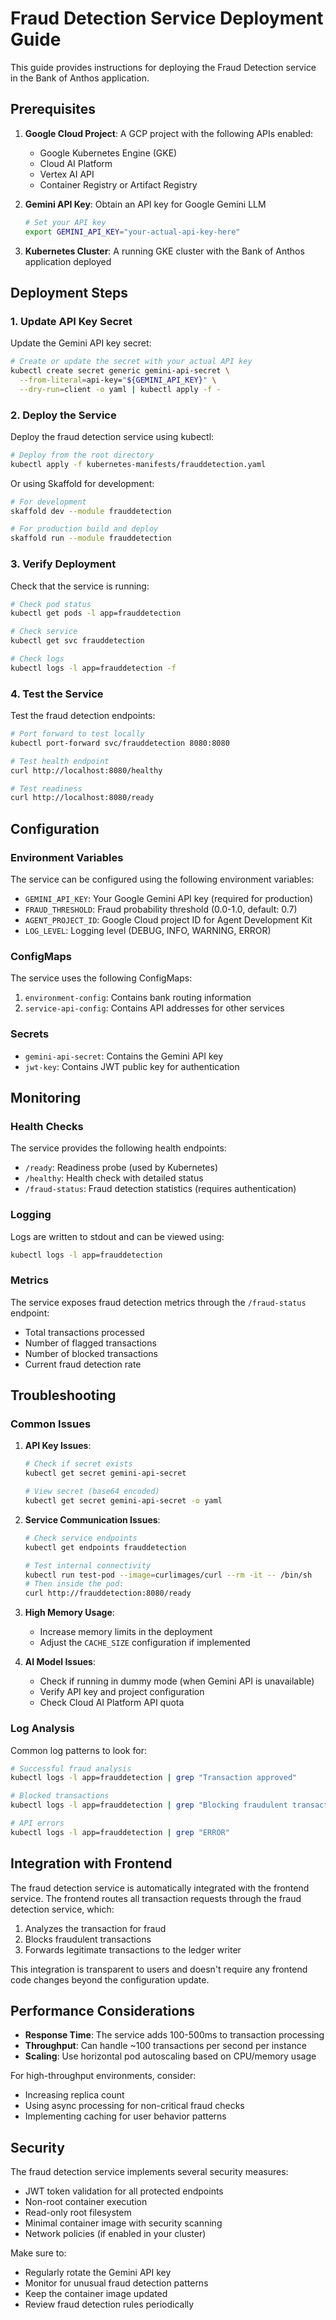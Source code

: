 # Fraud Detection Service Deployment Guide

This guide provides instructions for deploying the Fraud Detection service in the Bank of Anthos application.

## Prerequisites

1. **Google Cloud Project**: A GCP project with the following APIs enabled:
   - Google Kubernetes Engine (GKE)
   - Cloud AI Platform
   - Vertex AI API
   - Container Registry or Artifact Registry

2. **Gemini API Key**: Obtain an API key for Google Gemini LLM
   ```bash
   # Set your API key
   export GEMINI_API_KEY="your-actual-api-key-here"
   ```

3. **Kubernetes Cluster**: A running GKE cluster with the Bank of Anthos application deployed

## Deployment Steps

### 1. Update API Key Secret

Update the Gemini API key secret:

```bash
# Create or update the secret with your actual API key
kubectl create secret generic gemini-api-secret \
  --from-literal=api-key="${GEMINI_API_KEY}" \
  --dry-run=client -o yaml | kubectl apply -f -
```

### 2. Deploy the Service

Deploy the fraud detection service using kubectl:

```bash
# Deploy from the root directory
kubectl apply -f kubernetes-manifests/frauddetection.yaml
```

Or using Skaffold for development:

```bash
# For development
skaffold dev --module frauddetection

# For production build and deploy
skaffold run --module frauddetection
```

### 3. Verify Deployment

Check that the service is running:

```bash
# Check pod status
kubectl get pods -l app=frauddetection

# Check service
kubectl get svc frauddetection

# Check logs
kubectl logs -l app=frauddetection -f
```

### 4. Test the Service

Test the fraud detection endpoints:

```bash
# Port forward to test locally
kubectl port-forward svc/frauddetection 8080:8080

# Test health endpoint
curl http://localhost:8080/healthy

# Test readiness
curl http://localhost:8080/ready
```

## Configuration

### Environment Variables

The service can be configured using the following environment variables:

- `GEMINI_API_KEY`: Your Google Gemini API key (required for production)
- `FRAUD_THRESHOLD`: Fraud probability threshold (0.0-1.0, default: 0.7)
- `AGENT_PROJECT_ID`: Google Cloud project ID for Agent Development Kit
- `LOG_LEVEL`: Logging level (DEBUG, INFO, WARNING, ERROR)

### ConfigMaps

The service uses the following ConfigMaps:

1. `environment-config`: Contains bank routing information
2. `service-api-config`: Contains API addresses for other services

### Secrets

- `gemini-api-secret`: Contains the Gemini API key
- `jwt-key`: Contains JWT public key for authentication

## Monitoring

### Health Checks

The service provides the following health endpoints:

- `/ready`: Readiness probe (used by Kubernetes)
- `/healthy`: Health check with detailed status
- `/fraud-status`: Fraud detection statistics (requires authentication)

### Logging

Logs are written to stdout and can be viewed using:

```bash
kubectl logs -l app=frauddetection
```

### Metrics

The service exposes fraud detection metrics through the `/fraud-status` endpoint:

- Total transactions processed
- Number of flagged transactions
- Number of blocked transactions
- Current fraud detection rate

## Troubleshooting

### Common Issues

1. **API Key Issues**:
   ```bash
   # Check if secret exists
   kubectl get secret gemini-api-secret
   
   # View secret (base64 encoded)
   kubectl get secret gemini-api-secret -o yaml
   ```

2. **Service Communication Issues**:
   ```bash
   # Check service endpoints
   kubectl get endpoints frauddetection
   
   # Test internal connectivity
   kubectl run test-pod --image=curlimages/curl --rm -it -- /bin/sh
   # Then inside the pod:
   curl http://frauddetection:8080/ready
   ```

3. **High Memory Usage**:
   - Increase memory limits in the deployment
   - Adjust the `CACHE_SIZE` configuration if implemented

4. **AI Model Issues**:
   - Check if running in dummy mode (when Gemini API is unavailable)
   - Verify API key and project configuration
   - Check Cloud AI Platform API quota

### Log Analysis

Common log patterns to look for:

```bash
# Successful fraud analysis
kubectl logs -l app=frauddetection | grep "Transaction approved"

# Blocked transactions
kubectl logs -l app=frauddetection | grep "Blocking fraudulent transaction"

# API errors
kubectl logs -l app=frauddetection | grep "ERROR"
```

## Integration with Frontend

The fraud detection service is automatically integrated with the frontend service. The frontend routes all transaction requests through the fraud detection service, which:

1. Analyzes the transaction for fraud
2. Blocks fraudulent transactions
3. Forwards legitimate transactions to the ledger writer

This integration is transparent to users and doesn't require any frontend code changes beyond the configuration update.

## Performance Considerations

- **Response Time**: The service adds 100-500ms to transaction processing
- **Throughput**: Can handle ~100 transactions per second per instance
- **Scaling**: Use horizontal pod autoscaling based on CPU/memory usage

For high-throughput environments, consider:
- Increasing replica count
- Using async processing for non-critical fraud checks
- Implementing caching for user behavior patterns

## Security

The fraud detection service implements several security measures:

- JWT token validation for all protected endpoints
- Non-root container execution
- Read-only root filesystem
- Minimal container image with security scanning
- Network policies (if enabled in your cluster)

Make sure to:
- Regularly rotate the Gemini API key
- Monitor for unusual fraud detection patterns
- Keep the container image updated
- Review fraud detection rules periodically
